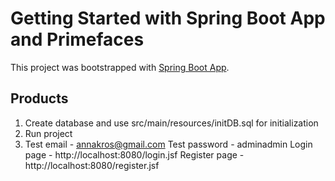 # Getting Started with Spring Boot App and Primefaces

This project was bootstrapped with [Spring Boot App](https://docs.spring.io/spring-boot/docs/current-SNAPSHOT/reference/htmlsingle/#getting-started).

## Products

1) Create database and use src/main/resources/initDB.sql for initialization
2) Run project
3) Test email - annakros@gmail.com
   Test password - adminadmin
   Login page - http://localhost:8080/login.jsf
   Register page - http://localhost:8080/register.jsf
